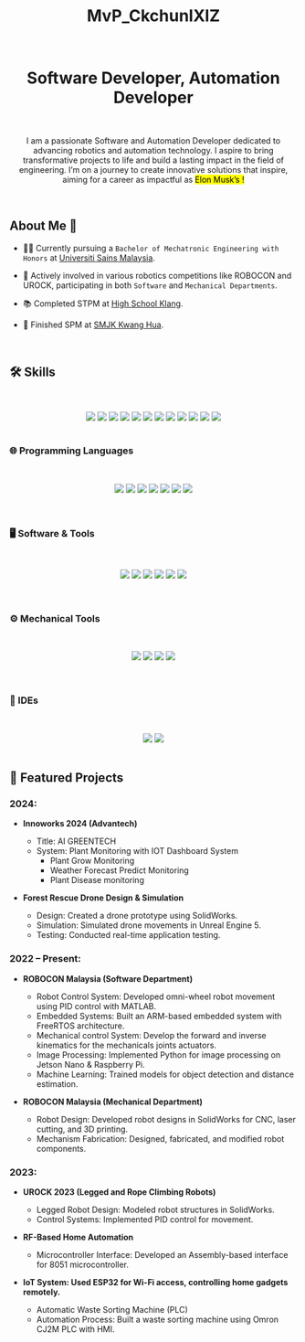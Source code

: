 <div align="center">
  <h1>MvP_CkchunlXlZ</h1>
</div>
&nbsp;
<div align="center">
  <h1>Software Developer, Automation Developer</h1>
</div>
&nbsp;

<p align="center">
I am a passionate Software and Automation Developer dedicated to advancing robotics and automation technology. I aspire to bring transformative projects to life and build a lasting impact in the field of engineering. I’m on a journey to create innovative solutions that inspire, aiming for a career as impactful as <mark>Elon Musk’s !<mark>
</p>

&nbsp;
## About Me 🌟
- 👨‍🎓 Currently pursuing a `Bachelor of Mechatronic Engineering with Honors` at [Universiti Sains Malaysia](https://www.usm.my/my-usm/campuses/engineering-campus).

- 🤖 Actively involved in various robotics competitions like ROBOCON and UROCK, participating in both `Software` and `Mechanical Departments`.

- 📚 Completed STPM at [High School Klang](https://en.wikipedia.org/wiki/Klang_High_School).

- 🏫 Finished SPM at [SMJK Kwang Hua](https://www.smjk.edu.my/school/index.php?schid=4).
  
&nbsp;

## 🛠️ Skills
&nbsp;
<div align="center">
    <img src="https://img.shields.io/badge/Embedded%20System-007ACC?style=for-the-badge&logo=embedded&logoColor=white" />
    <img src="https://img.shields.io/badge/Control%20System-FF0000?style=for-the-badge&logo=controlsystem&logoColor=white" />
    <img src="https://img.shields.io/badge/PID%20Control-008000?style=for-the-badge&logo=pidcontrol&logoColor=white" />
    <img src="https://img.shields.io/badge/Video%20Editing-FF4500?style=for-the-badge&logo=videoediting&logoColor=white" />
    <img src="https://img.shields.io/badge/3D%20Animation-8A2BE2?style=for-the-badge&logo=3danimation&logoColor=white" />
    <img src="https://img.shields.io/badge/Jetson%20Platform-00FF00?style=for-the-badge&logo=nvidia&logoColor=white" />
    <img src="https://img.shields.io/badge/Unreal%20Engine%205-0E4C92?style=for-the-badge&logo=unrealengine&logoColor=white" />
    <img src="https://img.shields.io/badge/ROS2-40C4FF?style=for-the-badge&logo=ros&logoColor=white" />
    <img src="https://img.shields.io/badge/Universal%20Robots-004B87?style=for-the-badge&logo=universal-robots&logoColor=white" />
    <img src="https://img.shields.io/badge/MoveIt%21-2C74B3?style=for-the-badge&logo=Moveit!&logoColor=white" />
    <img src="https://img.shields.io/badge/TensorFlow-FF6F00?style=for-the-badge&logo=tensorflow&logoColor=white" />
    <img src="https://img.shields.io/badge/VirtualBox-183B5A?style=for-the-badge&logo=virtualbox&logoColor=white" />
</div>
&nbsp;

### 🌐 Programming Languages
&nbsp;
<div align="center">
    <img src="https://img.shields.io/badge/C++-00599C?style=for-the-badge&logo=cplusplus&logoColor=white" />
    <img src="https://img.shields.io/badge/Python-3776AB?style=for-the-badge&logo=python&logoColor=white" />
    <img src="https://img.shields.io/badge/C-00599C?style=for-the-badge&logo=c&logoColor=white" />
    <img src="https://img.shields.io/badge/Assembly-FFCA28?style=for-the-badge&logo=assemblyscript&logoColor=black" />
    <img src="https://img.shields.io/badge/Embedded%20C-00599C?style=for-the-badge&logo=c&logoColor=white" />
    <img src="https://img.shields.io/badge/Linux-Ubuntu-E95420?style=for-the-badge&logo=ubuntu&logoColor=white" />
    <img src="https://img.shields.io/badge/PLC-007ACC?style=for-the-badge&logo=plcnext&logoColor=white" />
</div>

<br />
&nbsp;

### 🖥️ Software & Tools
&nbsp;
<div align="center">
    <img src="https://img.shields.io/badge/GitHub-181717?style=for-the-badge&logo=github&logoColor=white" />
    <img src="https://img.shields.io/badge/VS%20Code-007ACC?style=for-the-badge&logo=visualstudiocode&logoColor=white" />
    <img src="https://img.shields.io/badge/MATLAB-0076A8?style=for-the-badge&logo=mathworks&logoColor=white" />
    <img src="https://img.shields.io/badge/Blender-F5792A?style=for-the-badge&logo=blender&logoColor=white" />
    <img src="https://img.shields.io/badge/Canva-00C4CC?style=for-the-badge&logo=canva&logoColor=white" />
    <img src="https://img.shields.io/badge/DaVinci%20Resolve-1B1C1D?style=for-the-badge&logo=davinciresolve&logoColor=white" />
</div>

<br />
&nbsp;

### ⚙️ Mechanical Tools
&nbsp;
<div align="center">
    <img src="https://img.shields.io/badge/SolidWorks-FF0000?style=for-the-badge&logo=dassaultsystemes&logoColor=white" />
    <img src="https://img.shields.io/badge/Cura-001A73?style=for-the-badge&logo=ultimaker&logoColor=white" />
    <img src="https://img.shields.io/badge/Inkscape-000000?style=for-the-badge&logo=inkscape&logoColor=white" />
    <img src="https://img.shields.io/badge/Lightburn-FF0000?style=for-the-badge&logoColor=white" />
</div>

<br />
&nbsp;

### 🔧 IDEs
&nbsp;
<div align="center">
    <img src="https://img.shields.io/badge/Arduino-00979D?style=for-the-badge&logo=arduino&logoColor=white" />
    <img src="https://img.shields.io/badge/STM32CubeIDE-03234B?style=for-the-badge&logo=STMicroelectronics&logoColor=white" />
</div>
&nbsp;

## 🌟 Featured Projects
### 2024: 
- **Innoworks 2024 (Advantech)**
  - Title: AI GREENTECH
  - System: Plant Monitoring with IOT Dashboard System
    - Plant Grow Monitoring
    - Weather Forecast Predict Monitoring
    - Plant Disease monitoring
      
- **Forest Rescue Drone Design & Simulation**
  - Design: Created a drone prototype using SolidWorks.
  - Simulation: Simulated drone movements in Unreal Engine 5.
  - Testing: Conducted real-time application testing.

### 2022 – Present: 
- **ROBOCON Malaysia (Software Department)**
  - Robot Control System: Developed omni-wheel robot movement using PID control with MATLAB.
  - Embedded Systems: Built an ARM-based embedded system with FreeRTOS architecture.
  - Mechanical control System: Develop the forward and inverse kinematics for the mechanicals joints actuators.
  - Image Processing: Implemented Python for image processing on Jetson Nano & Raspberry Pi.
  - Machine Learning: Trained models for object detection and distance estimation.

- **ROBOCON Malaysia (Mechanical Department)**
  - Robot Design: Developed robot designs in SolidWorks for CNC, laser cutting, and 3D printing.
  - Mechanism Fabrication: Designed, fabricated, and modified robot components.

### 2023: 
- **UROCK 2023 (Legged and Rope Climbing Robots)**
  - Legged Robot Design: Modeled robot structures in SolidWorks.
  - Control Systems: Implemented PID control for movement.

- **RF-Based Home Automation**
  - Microcontroller Interface: Developed an Assembly-based interface for 8051 microcontroller.

- **IoT System: Used ESP32 for Wi-Fi access, controlling home gadgets remotely.**
  - Automatic Waste Sorting Machine (PLC)
  - Automation Process: Built a waste sorting machine using Omron CJ2M PLC with HMI.
